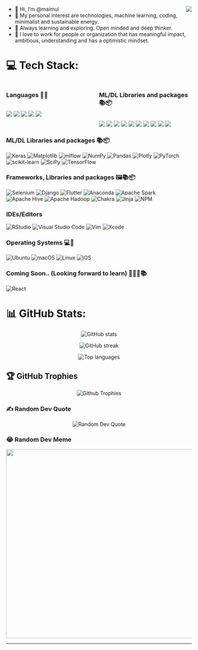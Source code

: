 
- 👋 Hi, I’m @maimul <a href='https://linkedin.com/in/maimul'><img align='right' src='https://img.shields.io/badge/LinkedIn-%230077B5.svg?logo=linkedin&logoColor=white'/></a>
- 👀 My personal interest are technologies, machine learning, coding, minimalist and sustainable energy.
- 🌱 Always learning and exploring. Open minded and deep thinker. 
- 🎯 I love to work for people or organization that has meaningful impact, ambitious, understanding and has a optimistic mindset.


# 💻 Tech Stack:
<div style="display: grid; grid-template-columns: 1fr 1fr;">
  <div>
    <!-- Content for first column goes here -->
    <h3>Languages 🔡🌐 </h3><br/>
    <img style="display:inline-block" src="https://img.shields.io/badge/python-3670A0?style=for-the-badge&logo=python&logoColor=ffdd54"/>
    <img src="https://img.shields.io/badge/r-%23276DC3.svg?style=for-the-badge&logo=r&logoColor=white"/>
    <img src="https://img.shields.io/badge/dart-%230175C2.svg?style=for-the-badge&logo=dart&logoColor=white"/>
    <img src="https://img.shields.io/badge/c++-%2300599C.svg?style=for-the-badge&logo=c%2B%2B&logoColor=white"/>
    <img src="https://img.shields.io/badge/c%23-%23239120.svg?style=for-the-badge&logo=c-sharp&logoColor=white"/>
    <imh src="https://img.shields.io/badge/c-%2300599C.svg?style=for-the-badge&logo=c&logoColor=white"/>
    <imh src="https://img.shields.io/badge/mysql-%2300f.svg?style=for-the-badge&logo=mysql&logoColor=white"/>
  </div>

  <div>
    <!-- Content for second column goes here -->
    <h3>ML/DL Libraries and packages 📚📦</h3><br/>
    <img src="https://img.shields.io/badge/Keras-%23D00000.svg?style=for-the-badge&logo=Keras&logoColor=white"/>
    <img src="https://img.shields.io/badge/Matplotlib-%23ffffff.svg?style=for-the-badge&logo=Matplotlib&logoColor=black"/>
    <img src="https://img.shields.io/badge/mlflow-%23d9ead3.svg?style=for-the-badge&logo=numpy&logoColor=blue"/>
    <img src="https://img.shields.io/badge/numpy-%23013243.svg?style=for-the-badge&logo=numpy&logoColor=white"/>
    <img src="https://img.shields.io/badge/pandas-%23150458.svg?style=for-the-badge&logo=pandas&logoColor=white"/>
    <img src="https://img.shields.io/badge/Plotly-%233F4F75.svg?style=for-the-badge&logo=plotly&logoColor=white"/>
    <img src="https://img.shields.io/badge/PyTorch-%23EE4C2C.svg?style=for-the-badge&logo=PyTorch&logoColor=white"/>
    <img src="https://img.shields.io/badge/scikit--learn-%23F7931E.svg?style=for-the-badge&logo=scikit-learn&logoColor=white"/>
    <img src="https://img.shields.io/badge/SciPy-%230C55A5.svg?style=for-the-badge&logo=scipy&logoColor=%white"/>
    <img src="https://img.shields.io/badge/TensorFlow-%23FF6F00.svg?style=for-the-badge&logo=TensorFlow&logoColor=white"/>
  </div>
</div>

### ML/DL Libraries and packages 📚📦

![Keras](https://img.shields.io/badge/Keras-%23D00000.svg?style=for-the-badge&logo=Keras&logoColor=white)
![Matplotlib](https://img.shields.io/badge/Matplotlib-%23ffffff.svg?style=for-the-badge&logo=Matplotlib&logoColor=black)
![mlflow](https://img.shields.io/badge/mlflow-%23d9ead3.svg?style=for-the-badge&logo=numpy&logoColor=blue)
![NumPy](https://img.shields.io/badge/numpy-%23013243.svg?style=for-the-badge&logo=numpy&logoColor=white)
![Pandas](https://img.shields.io/badge/pandas-%23150458.svg?style=for-the-badge&logo=pandas&logoColor=white)
![Plotly](https://img.shields.io/badge/Plotly-%233F4F75.svg?style=for-the-badge&logo=plotly&logoColor=white)
![PyTorch](https://img.shields.io/badge/PyTorch-%23EE4C2C.svg?style=for-the-badge&logo=PyTorch&logoColor=white)
![scikit-learn](https://img.shields.io/badge/scikit--learn-%23F7931E.svg?style=for-the-badge&logo=scikit-learn&logoColor=white)
![SciPy](https://img.shields.io/badge/SciPy-%230C55A5.svg?style=for-the-badge&logo=scipy&logoColor=%white)
![TensorFlow](https://img.shields.io/badge/TensorFlow-%23FF6F00.svg?style=for-the-badge&logo=TensorFlow&logoColor=white)
### Frameworks, Libraries and packages 🖼️📚📦
![Selenium](https://img.shields.io/badge/-selenium-%43B02A?style=for-the-badge&logo=selenium&logoColor=white)
![Django](https://img.shields.io/badge/django-%23092E20.svg?style=for-the-badge&logo=django&logoColor=white)
![Flutter](https://img.shields.io/badge/Flutter-%2302569B.svg?style=for-the-badge&logo=Flutter&logoColor=white)
![Anaconda](https://img.shields.io/badge/Anaconda-%2344A833.svg?style=for-the-badge&logo=anaconda&logoColor=white)
![Apache Spark](https://img.shields.io/badge/Apache%20Spark-FDEE21?style=flat-square&logo=apachespark&logoColor=black)
![Apache Hive](https://img.shields.io/badge/Apache%20Hive-FDEE21?style=for-the-badge&logo=apachehive&logoColor=black)
![Apache Hadoop](https://img.shields.io/badge/Apache%20Hadoop-66CCFF?style=for-the-badge&logo=apachehadoop&logoColor=black)
![Chakra](https://img.shields.io/badge/chakra-%234ED1C5.svg?style=for-the-badge&logo=chakraui&logoColor=white)
![Jinja](https://img.shields.io/badge/jinja-white.svg?style=for-the-badge&logo=jinja&logoColor=black)
![NPM](https://img.shields.io/badge/NPM-%23CB3837.svg?style=for-the-badge&logo=npm&logoColor=white)
### IDEs/Editors
![RStudio](https://img.shields.io/badge/RStudio-4285F4?style=for-the-badge&logo=rstudio&logoColor=white)
![Visual Studio Code](https://img.shields.io/badge/Visual%20Studio%20Code-0078d7.svg?style=for-the-badge&logo=visual-studio-code&logoColor=white)
![Vim](https://img.shields.io/badge/VIM-%2311AB00.svg?style=for-the-badge&logo=vim&logoColor=white)
![Xcode](https://img.shields.io/badge/Xcode-007ACC?style=for-the-badge&logo=Xcode&logoColor=white)
### Operating Systems 💻📱
![Ubuntu](https://img.shields.io/badge/Ubuntu-E95420?style=for-the-badge&logo=ubuntu&logoColor=white)
![macOS](https://img.shields.io/badge/mac%20os-000000?style=for-the-badge&logo=macos&logoColor=F0F0F0)
![Linux](https://img.shields.io/badge/Linux-FCC624?style=for-the-badge&logo=linux&logoColor=black)
![iOS](https://img.shields.io/badge/iOS-000000?style=for-the-badge&logo=ios&logoColor=white)
### Coming Soon.. (Looking forward to learn) 🙇🏻‍♂️📚
![React](https://img.shields.io/badge/react-%2320232a.svg?style=for-the-badge&logo=react&logoColor=%2361DAFB)

# 📊 GitHub Stats:
<p align="center">
  <img src="https://github-readme-stats.vercel.app/api?username=maimul&theme=dark&hide_border=false&include_all_commits=false&count_private=false" alt="GitHub stats" />
</p>

<p align="center">
  <img src="https://github-readme-streak-stats.herokuapp.com/?user=maimul&theme=dark&hide_border=false" alt="GitHub streak" />
</p>

<p align="center">
  <img src="https://github-readme-stats.vercel.app/api/top-langs/?username=maimul&theme=dark&hide_border=false&include_all_commits=false&count_private=false&layout=compact" alt="Top languages" />
</p>

## 🏆 GitHub Trophies
<p align='center'>
  <img src='https://github-profile-trophy.vercel.app/?username=maimul&theme=onestar&no-frame=true&no-bg=false&margin-w=4'
       alt='Github Trophies'/>
</p>

### ✍️ Random Dev Quote
<p align='center'>
  <img src="https://quotes-github-readme.vercel.app/api?type=horizontal&theme=merko"
       alt='Random Dev Quote'/>

### 😂 Random Dev Meme
<p align='center'>
  <img src="https://rm.up.railway.app/" width="512px"/>
</p>

---


